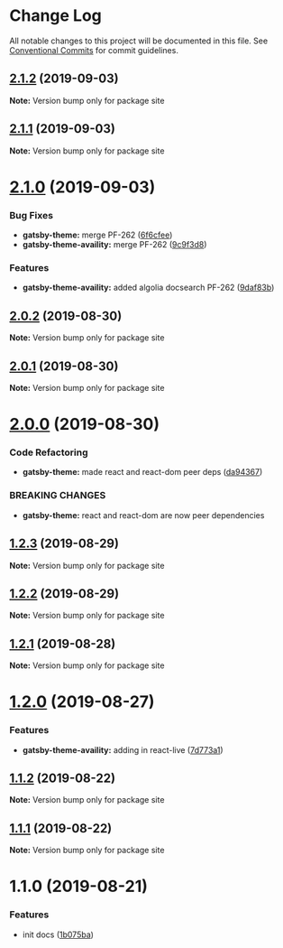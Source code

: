 # Change Log

All notable changes to this project will be documented in this file.
See [Conventional Commits](https://conventionalcommits.org) for commit guidelines.

## [2.1.2](https://github.com/Availity/gatsby-theme-availity/compare/site@2.1.1...site@2.1.2) (2019-09-03)

**Note:** Version bump only for package site





## [2.1.1](https://github.com/Availity/gatsby-theme-availity/compare/site@2.1.0...site@2.1.1) (2019-09-03)

**Note:** Version bump only for package site





# [2.1.0](https://github.com/Availity/gatsby-theme-availity/compare/site@2.0.2...site@2.1.0) (2019-09-03)


### Bug Fixes

* **gatsby-theme:** merge PF-262 ([6f6cfee](https://github.com/Availity/gatsby-theme-availity/commit/6f6cfee))
* **gatsby-theme-availity:** merge PF-262 ([9c9f3d8](https://github.com/Availity/gatsby-theme-availity/commit/9c9f3d8))


### Features

* **gatsby-theme-availity:** added algolia docsearch PF-262 ([9daf83b](https://github.com/Availity/gatsby-theme-availity/commit/9daf83b))





## [2.0.2](https://github.com/Availity/gatsby-theme-availity/compare/site@2.0.1...site@2.0.2) (2019-08-30)

**Note:** Version bump only for package site

## [2.0.1](https://github.com/Availity/gatsby-theme-availity/compare/site@2.0.0...site@2.0.1) (2019-08-30)

**Note:** Version bump only for package site

# [2.0.0](https://github.com/Availity/gatsby-theme-availity/compare/site@1.2.3...site@2.0.0) (2019-08-30)

### Code Refactoring

- **gatsby-theme:** made react and react-dom peer deps ([da94367](https://github.com/Availity/gatsby-theme-availity/commit/da94367))

### BREAKING CHANGES

- **gatsby-theme:** react and react-dom are now peer dependencies

## [1.2.3](https://github.com/Availity/gatsby-theme-availity/compare/site@1.2.2...site@1.2.3) (2019-08-29)

**Note:** Version bump only for package site

## [1.2.2](https://github.com/Availity/gatsby-theme-availity/compare/site@1.2.1...site@1.2.2) (2019-08-29)

**Note:** Version bump only for package site

## [1.2.1](https://github.com/Availity/gatsby-theme-availity/compare/site@1.2.0...site@1.2.1) (2019-08-28)

**Note:** Version bump only for package site

# [1.2.0](https://github.com/Availity/gatsby-theme-availity/compare/site@1.1.2...site@1.2.0) (2019-08-27)

### Features

- **gatsby-theme-availity:** adding in react-live ([7d773a1](https://github.com/Availity/gatsby-theme-availity/commit/7d773a1))

## [1.1.2](https://github.com/Availity/gatsby-theme-availity/compare/site@1.1.1...site@1.1.2) (2019-08-22)

**Note:** Version bump only for package site

## [1.1.1](https://github.com/Availity/gatsby-theme-availity/compare/site@1.1.0...site@1.1.1) (2019-08-22)

**Note:** Version bump only for package site

# 1.1.0 (2019-08-21)

### Features

- init docs ([1b075ba](https://github.com/Availity/gatsby-theme-availity/commit/1b075ba))
